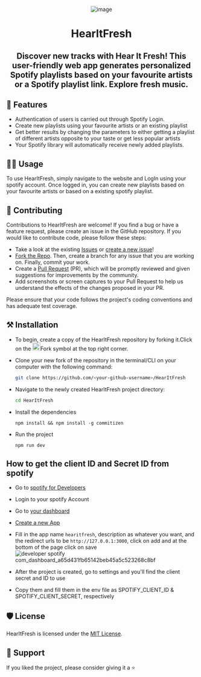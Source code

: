 <div align="center">

![image](https://user-images.githubusercontent.com/78784850/210045371-8f386335-88cf-4a65-9d00-6ac0e808269e.png)

</div>

<h1 align="center">HearItFresh</h1>
<h2 align="center">Discover new tracks with Hear It Fresh! This user-friendly web app generates personalized Spotify playlists based on your favourite artists or a Spotify playlist link. Explore fresh music.</h2>

## 💫 Features

- Authentication of users is carried out through Spotify Login.
- Create new playlists using your favourite artists or an existing playlist
- Get better results by changing the parameters to either getting a playlist of different artists opposite to your taste or get less popular artists
- Your Spotify library will automatically receive newly added playlists.

## 👨‍💻 Usage

To use HearItFresh, simply navigate to the website and LogIn using your spotify account. Once logged in, you can create new playlists based on your favourite artists or based on a existing spotify playlist.

## 👥 Contributing

Contributions to HearItFresh are welcome! If you find a bug or have a feature request, please create an issue in the GitHub repository. If you would like to contribute code, please follow these steps:

- Take a look at the existing [Issues](https://github.com/Dun-sin/HearItFresh/issues) or [create a new issue](https://github.com/Dun-sin/HearItFresh/issues/new/choose)!
- [Fork the Repo](https://github.com/Dun-sin/HearItFresh/fork). Then, create a branch for any issue that you are working on. Finally, commit your work.
- Create a [Pull Request](https://github.com/Dun-sin/HearItFresh/compare) (PR), which will be promptly reviewed and given suggestions for improvements by the community.
- Add screenshots or screen captures to your Pull Request to help us understand the effects of the changes proposed in your PR.

Please ensure that your code follows the project's coding conventions and has adequate test coverage.

## ⚒️ Installation

- To begin, create a copy of the HearItFresh repository by forking it.Click on the <a href="https://github.com/Dun-sin/HearItFresh/fork"><img src="https://i.imgur.com/G4z1kEe.png" height="21" width="21"></a>Fork symbol at the top right corner.
- Clone your new fork of the repository in the terminal/CLI on your computer with the following command:

  ```bash
  git clone https://github.com/<your-github-username>/HearItFresh
  ```

- Navigate to the newly created HearItFresh project directory:

  ```bash
  cd HearItFresh
  ```

- Install the dependencies

   ```
   npm install && npm install -g commitizen
   ```

- Run the project

   ```
   npm run dev
   ```

## How to get the client ID and Secret ID from spotify
  - Go to [spotify for Developers](https://developer.spotify.com/)
  - Login to your spotify Account
  - Go to [your dashboard](https://developer.spotify.com/dashboard)
  - [Create a new App](https://developer.spotify.com/dashboard/create)
  - Fill in the app name `hearitfresh`, description as whatever you want, and the redirect urls to be `http://127.0.0.1:3000`, click on add and at the bottom of the page click on save
    ![developer spotify com_dashboard_a65d431fb65142beb45a5c523268c8bf](https://github.com/user-attachments/assets/6d51d1ab-0655-465a-8d8b-79f86869a65b)

  - After the project is created, go to settings and you'll find the client secret and ID to use
  - Copy them and fill them in the env file as SPOTIFY_CLIENT_ID & SPOTIFY_CLIENT_SECRET, respectively


## 🛡️ License

HearItFresh is licensed under the [MIT License](https://opensource.org/licenses/MIT).

## 🤝 Support

If you liked the project, please consider giving it a ⭐️
